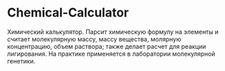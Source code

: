 # Chemical-Calculator
Химический калькулятор. Парсит химическую формулу на элементы и считает молекулярную массу, массу вещества, молярную концентрацию, объем раствора; также делает расчет для реакции лигирования. На практике применяется в лаборатории молекулярной генетики.
